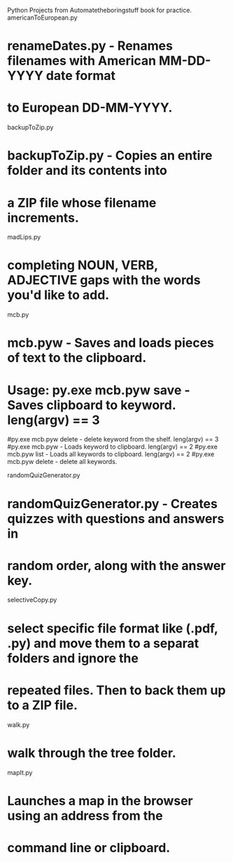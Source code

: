 Python Projects from Automatetheboringstuff book for practice.
americanToEuropean.py
# renameDates.py - Renames filenames with American MM-DD-YYYY date format
# to European DD-MM-YYYY.

backupToZip.py
# backupToZip.py - Copies an entire folder and its contents into
# a ZIP file whose filename increments.

madLips.py
# completing NOUN, VERB, ADJECTIVE gaps with the words you'd like to add.

mcb.py
# mcb.pyw - Saves and loads pieces of text to the clipboard.
# Usage: py.exe mcb.pyw save <keyword> - Saves clipboard to keyword. 	leng(argv) == 3
#py.exe mcb.pyw delete <keyword> - delete keyword from the shelf.	leng(argv) == 3
#py.exe mcb.pyw <keyword> - Loads keyword to clipboard.			leng(argv) == 2
#py.exe mcb.pyw list - Loads all keywords to clipboard.			leng(argv) == 2
#py.exe mcb.pyw delete - delete all keywords.

randomQuizGenerator.py
# randomQuizGenerator.py - Creates quizzes with questions and answers in
# random order, along with the answer key.

selectiveCopy.py
# select specific file format like (.pdf, .py) and move them to a separat folders and ignore the 
# repeated files. Then to back them up to a ZIP file.

walk.py
# walk through the tree folder.

mapIt.py
# Launches a map in the browser using an address from the 
# command line or clipboard.
